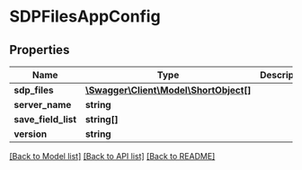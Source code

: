 # SDPFilesAppConfig

## Properties
Name | Type | Description | Notes
------------ | ------------- | ------------- | -------------
**sdp_files** | [**\Swagger\Client\Model\ShortObject[]**](ShortObject.md) |  | 
**server_name** | **string** |  | 
**save_field_list** | **string[]** |  | [optional] 
**version** | **string** |  | 

[[Back to Model list]](../README.md#documentation-for-models) [[Back to API list]](../README.md#documentation-for-api-endpoints) [[Back to README]](../README.md)


